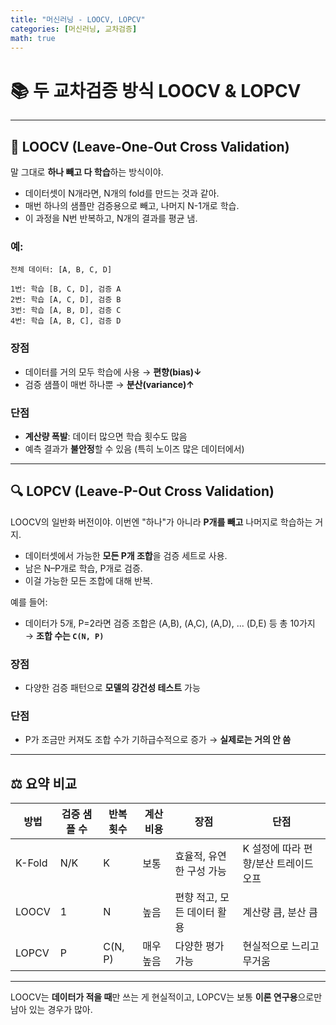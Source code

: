 ```yaml
---
title: "머신러닝 - LOOCV, LOPCV"
categories: [머신러닝, 교차검증]
math: true
---
```


# 📚 두 교차검증 방식 LOOCV & LOPCV

---

## 🧬 LOOCV (Leave-One-Out Cross Validation)

말 그대로 **하나 빼고 다 학습**하는 방식이야.

* 데이터셋이 N개라면, N개의 fold를 만드는 것과 같아.
* 매번 하나의 샘플만 검증용으로 빼고, 나머지 N-1개로 학습.
* 이 과정을 N번 반복하고, N개의 결과를 평균 냄.

### 예:

```text
전체 데이터: [A, B, C, D]

1번: 학습 [B, C, D], 검증 A  
2번: 학습 [A, C, D], 검증 B  
3번: 학습 [A, B, D], 검증 C  
4번: 학습 [A, B, C], 검증 D
```

### 장점

* 데이터를 거의 모두 학습에 사용 → **편향(bias)↓**
* 검증 샘플이 매번 하나뿐 → **분산(variance)↑**

### 단점

* **계산량 폭발**: 데이터 많으면 학습 횟수도 많음
* 예측 결과가 **불안정**할 수 있음 (특히 노이즈 많은 데이터에서)

---

## 🔍 LOPCV (Leave-P-Out Cross Validation)

LOOCV의 일반화 버전이야.
이번엔 "하나"가 아니라 **P개를 빼고** 나머지로 학습하는 거지.

* 데이터셋에서 가능한 **모든 P개 조합**을 검증 세트로 사용.
* 남은 N–P개로 학습, P개로 검증.
* 이걸 가능한 모든 조합에 대해 반복.

예를 들어:

* 데이터가 5개, P=2라면
  검증 조합은 (A,B), (A,C), (A,D), ... (D,E) 등 총 10가지 → **조합 수는 `C(N, P)`**

### 장점

* 다양한 검증 패턴으로 **모델의 강건성 테스트** 가능

### 단점

* P가 조금만 커져도 조합 수가 기하급수적으로 증가
  → **실제로는 거의 안 씀**

---

## ⚖️ 요약 비교

| 방법     | 검증 샘플 수 | 반복 횟수   | 계산 비용 | 장점               | 단점                    |
| ------ | ------- | ------- | ----- | ---------------- | --------------------- |
| K-Fold | N/K     | K       | 보통    | 효율적, 유연한 구성 가능   | K 설정에 따라 편향/분산 트레이드오프 |
| LOOCV  | 1       | N       | 높음    | 편향 적고, 모든 데이터 활용 | 계산량 큼, 분산 큼           |
| LOPCV  | P       | C(N, P) | 매우 높음 | 다양한 평가 가능        | 현실적으로 느리고 무거움         |

---

LOOCV는 **데이터가 적을 때**만 쓰는 게 현실적이고,
LOPCV는 보통 **이론 연구용**으로만 남아 있는 경우가 많아.